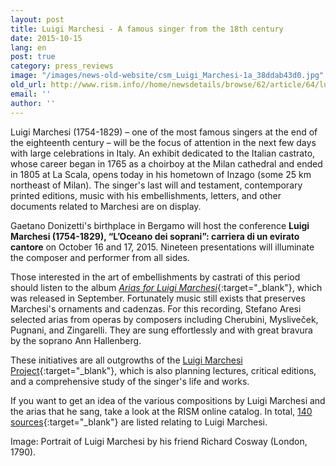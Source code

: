 ```yaml
---
layout: post
title: Luigi Marchesi - A famous singer from the 18th century
date: 2015-10-15
lang: en
post: true
category: press_reviews
image: "/images/news-old-website/csm_Luigi_Marchesi-1a_38ddab43d0.jpg"
old_url: http://www.rism.info//home/newsdetails/browse/62/article/64/luigi-marchesi.html
email: ''
author: ''
---
```



Luigi Marchesi (1754-1829) – one of the most famous singers at the end of the eighteenth century – will be the focus of attention in the next few days with large celebrations in Italy. An exhibit dedicated to the Italian castrato, whose career began in 1765 as a choirboy at the Milan cathedral and ended in 1805 at La Scala, opens today in his hometown of Inzago (some 25 km northeast of Milan). The singer's last will and testament, contemporary printed editions, music with his embellishments, letters, and other documents related to Marchesi are on display.

Gaetano Donizetti's birthplace in Bergamo will host the conference **Luigi Marchesi (1754-1829), “L’Oceano dei soprani”: carriera di un evirato cantore** on October 16 and 17, 2015. Nineteen presentations will illuminate the composer and performer from all sides.

Those interested in the art of embellishments by castrati of this period should listen to the album [_Arias for Luigi Marchesi_](http://www.glossamusic.com/glossa/context.aspx?Id=96){:target="_blank"}, which was released in September. Fortunately music still exists that preserves Marchesi's ornaments and cadenzas. For this recording, Stefano Aresi selected arias from operas by composers including Cherubini, Mysliveček, Pugnani, and Zingarelli. They are sung effortlessly and with great bravura by the soprano Ann Hallenberg.

These initiatives are all outgrowths of the [Luigi Marchesi Project](http://www.luigimarchesimusic.com/home.html){:target="_blank"}, which is also planning lectures, critical editions, and a comprehensive study of the singer's life and works.

If you want to get an idea of the various compositions by Luigi Marchesi and the arias that he sang, take a look at the RISM online catalog. In total, [140 sources](https://opac.rism.info/search?View=rism&q=116760079){:target="_blank"} are listed relating to Luigi Marchesi.


Image: Portrait of Luigi Marchesi by his friend Richard Cosway (London, 1790).





<script type="text/javascript">var switchTo5x=true;</script><script type="text/javascript" src="http://w.sharethis.com/button/buttons.js"></script><script type="text/javascript">stLight.options({publisher: "9b601438-1ce1-49d8-bfd7-9cff5df54c17", doNotHash: false, doNotCopy: false, hashAddressBar: false});</script>